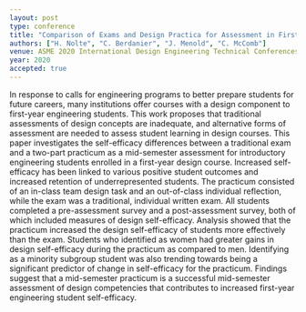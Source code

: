 ```yaml
---
layout: post
type: conference
title: "Comparison of Exams and Design Practica for Assessment in First Year Engineering Design Courses"
authors: ["H. Nolte", "C. Berdanier", "J. Menold", "C. McComb"]
venue: ASME 2020 International Design Engineering Technical Conferences and Computers and Information in Engineering Conference
year: 2020
accepted: true
---
```

In response to calls for engineering programs to better prepare students for future careers, many institutions offer courses with a design component to first-year engineering students. This work proposes that traditional assessments of design concepts are inadequate, and alternative forms of assessment are needed to assess student learning in design courses. This paper investigates the self-efficacy differences between a traditional exam and a two-part practicum as a mid-semester assessment for introductory engineering students enrolled in a first-year design course. Increased self-efficacy has been linked to various positive student outcomes and increased retention of underrepresented students. The practicum consisted of an in-class team design task and an out-of-class individual reflection, while the exam was a traditional, individual written exam. All students completed a pre-assessment survey and a post-assessment survey, both of which included measures of design self-efficacy. Analysis showed that the practicum increased the design self-efficacy of students more effectively than the exam. Students who identified as women had greater gains in design self-efficacy during the practicum as compared to men. Identifying as a minority subgroup student was also trending towards being a significant predictor of change in self-efficacy for the practicum. Findings suggest that a mid-semester practicum is a successful mid-semester assessment of design competencies that contributes to increased first-year engineering student self-efficacy.
